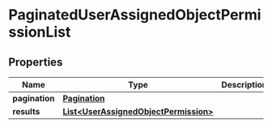 

# PaginatedUserAssignedObjectPermissionList


## Properties

| Name | Type | Description | Notes |
|------------ | ------------- | ------------- | -------------|
|**pagination** | [**Pagination**](Pagination.md) |  |  |
|**results** | [**List&lt;UserAssignedObjectPermission&gt;**](UserAssignedObjectPermission.md) |  |  |



